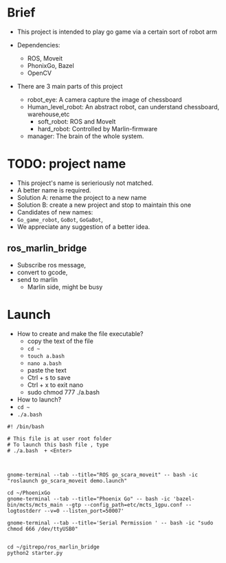 # Brief
- This project is intended to play go game via a certain sort of robot arm
- Dependencies:
  - ROS, Moveit
  - PhonixGo, Bazel
  - OpenCV

- There are 3 main parts of this project
  - robot_eye: A camera capture the image of chessboard
  - Human_level_robot: An abstract robot, can understand chessboard, warehouse,etc
    - soft_robot: ROS and MoveIt
    - hard_robot: Controlled by Marlin-firmware
  - manager: The brain of the whole system.

# TODO: project name
- This project's name is serieriously not matched.
- A better name is required.
- Solution A: rename the project to a new name
- Solution B: create a new project and stop to maintain this one
- Candidates of new names:
 - `Go_game_robot`, `GoBot`, `GoGaBot`, 
 - We appreciate any suggestion of a better idea. 

## ros_marlin_bridge
- Subscribe ros message, 
- convert to gcode, 
- send to marlin
  - Marlin side, might be busy


# Launch
- How to create and make the file executable?
  - copy the text of the file
  - `cd ~`
  - `touch a.bash`
  - `nano a.bash`
  - paste the text 
  - Ctrl + s to save
  - Ctrl + x to exit nano
  - sudo chmod 777 ./a.bash
- How to launch?
 - `cd ~`
 - `./a.bash`

```
#! /bin/bash

# This file is at user root folder
# To launch this bash file , type
# ./a.bash  + <Enter>



gnome-terminal --tab --title="ROS go_scara_moveit" -- bash -ic "roslaunch go_scara_moveit demo.launch"

cd ~/PhoenixGo
gnome-terminal --tab --title="Phoenix Go" -- bash -ic 'bazel-bin/mcts/mcts_main --gtp --config_path=etc/mcts_1gpu.conf --logtostderr --v=0 --listen_port=50007'

gnome-terminal --tab --title='Serial Permission ' -- bash -ic "sudo chmod 666 /dev/ttyUSB0"


cd ~/gitrepo/ros_marlin_bridge
python2 starter.py

```




